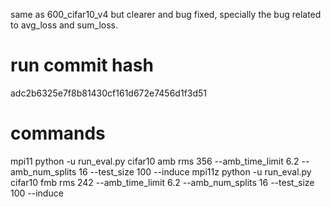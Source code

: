 same as 600_cifar10_v4 but clearer and bug fixed, specially the bug related to avg_loss and sum_loss. 

# run commit hash
adc2b6325e7f8b81430cf161d672e7456d1f3d51


# commands
mpi11 python -u run_eval.py cifar10 amb rms 356 --amb_time_limit 6.2 --amb_num_splits 16 --test_size 100  --induce
mpi11z python -u run_eval.py cifar10 fmb rms 242 --amb_time_limit 6.2 --amb_num_splits 16 --test_size 100 --induce